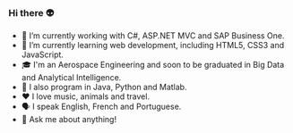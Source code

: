 ### Hi there :alien:

- 🔭 I’m currently working with C#, ASP.NET MVC and SAP Business One.
- 🌱 I’m currently learning web development, including HTML5, CSS3 and JavaScript.
- :mortar_board: I'm an Aerospace Engineering and soon to be graduated in Big Data and Analytical Intelligence.
- :book: I also program in Java, Python and Matlab. 
- :heart: I love music, animals and travel.
- :speaking_head: I speak English, French and Portuguese.
- :speech_balloon: Ask me about anything! 
